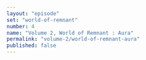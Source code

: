 ```yaml
---
layout: "episode"
set: "world-of-remnant"
number: 4
name: "Volume 2, World of Remnant : Aura"
permalink: "volume-2/world-of-remnant-aura"
published: false
---
```

